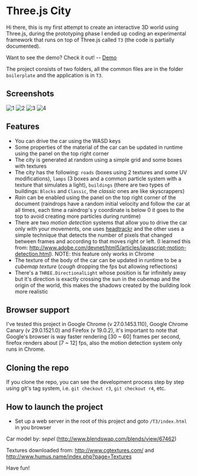 Three.js City
=============

Hi there, this is my first attempt to create an interactive 3D world using Three.js, during the prototyping phase I ended up coding an experimental framework that runs on top of Three.js called `T3` (the code is partially documented).

Want to see the demo? Check it out!   --   [Demo](T3/index.html)

The project consists of two folders, all the common files are in the folder `boilerplate` and the application is in `T3`.

## Screenshots
![1](http://maurizzzio.github.io/Three.js-City/T3/images/screenshots/1.jpg)
![2](http://maurizzzio.github.io/Three.js-City/T3/images/screenshots/2.jpg)
![3](http://maurizzzio.github.io/Three.js-City/T3/images/screenshots/3.jpg)
![4](http://maurizzzio.github.io/Three.js-City/T3/images/screenshots/4.jpg)

## Features
- You can drive the car using the WASD keys
- Some properties of the material of the car can be updated in runtime using the panel on the top right corner 
- The city is generated at random using a simple grid and some boxes with textures
- The city has the following: `roads` (boxes using 2 textures and some UV modifications), `lamps` (3 boxes and a common particle system with a texture that simulates a light), `buildings` (there are two types of buildings: `Blocks` and `Classic`, the *classic* ones are like skyscrappers)
- *Rain* can be enabled using the panel on the top right corner of the document (raindrops have a random initial velocity and follow the car at all times, each time a raindrop's y coordinate is below 0 it goes to the top to avoid creating more particles during runtime)
- There are two *motion detection* systems that allow you to drive the car only with your movements, one uses [headtrackr](https://github.com/auduno/headtrackr/) and the other uses a simple technique that detects the number of pixels that changed between frames and according to that moves right or left. (I learned this from: http://www.adobe.com/devnet/html5/articles/javascript-motion-detection.html). NOTE: this feature only works in Chrome
- The texture of the body of the car can be updated in runtime to be a *cubemap texture* (*cough* dropping the fps but allowing reflections)
- There's a `THREE.DirectionalLight` whose position is far infinitely away but it's direction is exactly crossing the sun in the cubemap and the origin of the world, this makes the shadows created by the building look more realistic

## Browser support
I've tested this project in Google Chrome (v 27.0.1453.110), Google Chrome Canary (v 29.0.1521.0) and Firefox (v 19.0.2), it's important to note that Google's browser is way faster rendering [30 ~ 60] frames per second, firefox renders about [7 ~ 12] fps, also the motion detection system only runs in Chrome.

## Cloning the repo
If you clone the repo, you can see the development process step by step using git's tag system, i.e. `git checkout r3`, `git checkout r4`, etc.

## How to launch the project
- Set up a web server in the root of this project and goto `/T3/index.html` in you browser

Car model by: *sepel* (http://www.blendswap.com/blends/view/67462)

Textures downloaded from: http://www.cgtextures.com/ and http://www.humus.name/index.php?page=Textures

Have fun!